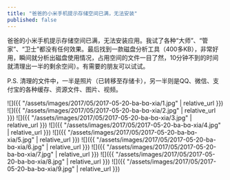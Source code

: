 ```yaml
---
title: "爸爸的小米手机提示存储空间已满，无法安装"
published: false
---
```

爸爸的小米手机提示存储空间已满，无法安装应用。我试了各种“大师”、“管家”、“卫士”都没有任何效果。最后找到一款磁盘分析工具（400多KB），非常好用，瞬间就分析出磁盘使用情况，占用空间的文件一目了然，10分钟不到的时间就清理出一半的剩余空间）。有需要的朋友可以试试。

P.S. 清理的文件中，一半是照片（已转移至存储卡），另一半则是QQ、微信、支付宝的各种缓存、资源文件、图片、视频。



![]({{ "/assets/images/2017/05/2017-05-20-ba-bɑ-xia/1.jpg" | relative_url }})
![]({{ "/assets/images/2017/05/2017-05-20-ba-bɑ-xia/2.jpg" | relative_url }})
![]({{ "/assets/images/2017/05/2017-05-20-ba-bɑ-xia/3.jpg" | relative_url }})
![]({{ "/assets/images/2017/05/2017-05-20-ba-bɑ-xia/4.jpg" | relative_url }})
![]({{ "/assets/images/2017/05/2017-05-20-ba-bɑ-xia/5.jpg" | relative_url }})
![]({{ "/assets/images/2017/05/2017-05-20-ba-bɑ-xia/6.jpg" | relative_url }})
![]({{ "/assets/images/2017/05/2017-05-20-ba-bɑ-xia/7.jpg" | relative_url }})
![]({{ "/assets/images/2017/05/2017-05-20-ba-bɑ-xia/8.jpg" | relative_url }})
![]({{ "/assets/images/2017/05/2017-05-20-ba-bɑ-xia/9.jpg" | relative_url }})
